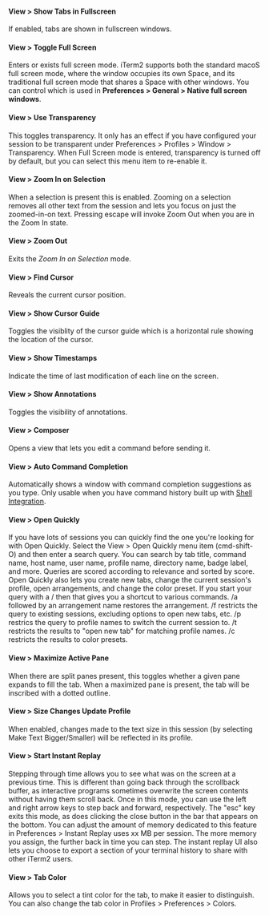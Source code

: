 #### View > Show Tabs in Fullscreen
If enabled, tabs are shown in fullscreen windows.

#### View > Toggle Full Screen
Enters or exists full screen mode. iTerm2 supports both the standard macoS full screen mode, where the window occupies its own Space, and its traditional full screen mode that shares a Space with other windows. You can control which is used in **Preferences > General > Native full screen windows**.

#### View > Use Transparency
This toggles transparency. It only has an effect if you have configured your session to be transparent under Preferences > Profiles > Window > Transparency. When Full Screen mode is entered, transparency is turned off by default, but you can select this menu item to re-enable it.

#### View > Zoom In on Selection
When a selection is present this is enabled. Zooming on a selection removes all other text from the session and lets you focus on just the zoomed-in-on text. Pressing escape will invoke Zoom Out when you are in the Zoom In state.

#### View > Zoom Out
Exits the *Zoom In on Selection* mode.

#### View > Find Cursor
Reveals the current cursor position.

#### View > Show Cursor Guide
Toggles the visiblity of the cursor guide which is a horizontal rule showing the location of the cursor.

#### View > Show Timestamps
Indicate the time of last modification of each line on the screen.

#### View > Show Annotations
Toggles the visibility of annotations.

#### View > Composer
Opens a view that lets you edit a command before sending it.

#### View > Auto Command Completion
Automatically shows a window with command completion suggestions as you type. Only usable when you have command history built up with <a href="documentation-shell-integration.html">Shell Integration</a>.

#### View > Open Quickly
If you have lots of sessions you can quickly find the one you're looking for with Open Quickly. Select the View > Open Quickly menu item (cmd-shift-O) and then enter a search query. You can search by tab title, command name, host name, user name, profile name, directory name, badge label, and more. Queries are scored according to relevance and sorted by score. Open Quickly also lets you create new tabs, change the current session's profile, open arrangements, and change the color preset. If you start your query with a / then that gives you a shortcut to various commands. /a followed by an arrangement name restores the arrangement. /f restricts the query to existing sessions, excluding options to open new tabs, etc. /p restrics the query to profile names to switch the current session to. /t restricts the results to "open new tab" for matching profile names. /c restricts the results to color presets.

#### View > Maximize Active Pane
When there are split panes present, this toggles whether a given pane expands to fill the tab. When a maximized pane is present, the tab will be inscribed with a dotted outline.

#### View > Size Changes Update Profile
When enabled, changes made to the text size in this session (by selecting Make Text Bigger/Smaller) will be reflected in its profile.

#### View > Start Instant Replay
Stepping through time allows you to see what was on the screen at a previous time. This is different than going back through the scrollback buffer, as interactive programs sometimes overwrite the screen contents without having them scroll back. Once in this mode, you can use the left and right arrow keys to step back and forward, respectively. The "esc" key exits this mode, as does clicking the close button in the bar that appears on the bottom. You can adjust the amount of memory dedicated to this feature in Preferences > Instant Replay uses xx MB per session. The more memory you assign, the further back in time you can step. The instant replay UI also lets you choose to export a section of your terminal history to share with other iTerm2 users.

#### View > Tab Color
Allows you to select a tint color for the tab, to make it easier to distinguish. You can also change the tab color in Profiles > Preferences > Colors.

